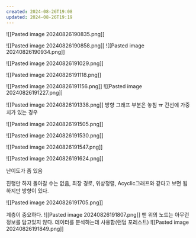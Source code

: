 ```yaml
---
created: 2024-08-26T19:08
updated: 2024-08-26T19:19
---
```

 
![[Pasted image 20240826190835.png]]

![[Pasted image 20240826190858.png]]
![[Pasted image 20240826190934.png]]

![[Pasted image 20240826191029.png]]

![[Pasted image 20240826191118.png]]

![[Pasted image 20240826191156.png]]
![[Pasted image 20240826191227.png]]

![[Pasted image 20240826191338.png]]
방향 그래프 부분은 놓침 ㅠ
간선에 가중치가 있는 경우

![[Pasted image 20240826191505.png]]

![[Pasted image 20240826191530.png]]

![[Pasted image 20240826191547.png]]

![[Pasted image 20240826191624.png]]

난이도가 좀 있음

진행만 하지 돌아갈 수는 없음, 최장 경로, 위상정렬, Acyclic그래프와 같다고 보면 됨 하지만 방향이 있다.

![[Pasted image 20240826191705.png]]

계층이 중요하다. 
![[Pasted image 20240826191807.png]]
맨 위의 노드는 아무런 정보를 담고있지 않다. 데이터를 분석하는데 사용함(랜덤 포레스트)
![[Pasted image 20240826191849.png]]

